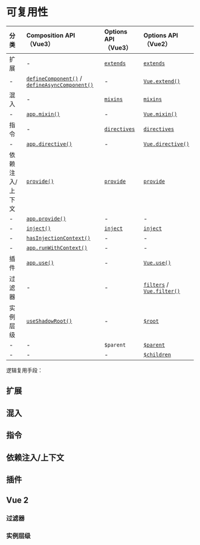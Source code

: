 # 可复用性

| 分类 | Composition API（Vue3）| Options API（Vue3）| Options API（Vue2）|
| :--- | :--- | :--- | :--- |
| 扩展 | - | [`extends`](https://vuejs.org/api/options-composition.html#extends) | [`extends`](https://v2.cn.vuejs.org/v2/api/#extends) | 
| - | [`defineComponent()`](https://vuejs.org/api/general.html#definecomponent) / [`defineAsyncComponent()`](https://vuejs.org/api/general.html#defineasynccomponent) | - | [`Vue.extend()`](https://v2.cn.vuejs.org/v2/api/#Vue-extend) |
| 混入 | - | [`mixins`](https://vuejs.org/api/options-composition.html#mixins) | [`mixins`](https://v2.cn.vuejs.org/v2/api/#mixins) |
| - | [`app.mixin()`](https://vuejs.org/api/application.html#app-mixin) | - | [`Vue.mixin()`](https://v2.cn.vuejs.org/v2/api/#Vue-mixin) |
| 指令 | - | [`directives`](https://vuejs.org/api/options-misc.html#directives) | [`directives`](https://v2.cn.vuejs.org/v2/api/#directives) |
| - | [`app.directive()`](https://vuejs.org/api/application.html#app-directive) | - | [`Vue.directive()`](https://v2.cn.vuejs.org/v2/api/#Vue-directive) |
| 依赖注入/上下文 | [`provide()`](https://vuejs.org/api/composition-api-dependency-injection.html#provide) | [`provide`](https://vuejs.org/api/options-composition.html#provide) | [`provide`](https://v2.cn.vuejs.org/v2/api/#provide-inject) |
| - | [`app.provide()`](https://vuejs.org/api/application.html#app-provide) | - | - |
| - | [`inject()`](https://vuejs.org/api/composition-api-dependency-injection.html#inject) | [`inject`](https://vuejs.org/api/options-composition.html#inject) | [`inject`](https://v2.cn.vuejs.org/v2/api/#provide-inject) |
| - | [`hasInjectionContext()`](https://vuejs.org/api/composition-api-dependency-injection.html#has-injection-context) | - | - |
| - | [`app.runWithContext()`](https://vuejs.org/api/application.html#app-runwithcontext) | - | - |
| 插件 | [`app.use()`](https://vuejs.org/api/application.html#app-use) | - | [`Vue.use()`](https://v2.cn.vuejs.org/v2/api/#Vue-use) |
| 过滤器 | - | - | [`filters`](https://v2.cn.vuejs.org/v2/api/#filters) / [`Vue.filter()`](https://v2.cn.vuejs.org/v2/api/#Vue-filter) |
| 实例层级 | [`useShadowRoot()`](https://vuejs.org/api/custom-elements.html#useshadowroot) | - | [`$root`](https://v2.cn.vuejs.org/v2/api/#vm-root) |
| - | - | `$parent` | [`$parent`](https://v2.cn.vuejs.org/v2/api/#vm-parent) |
| - | - | - | [`$children`](https://v2.cn.vuejs.org/v2/api/#vm-children) |

逻辑复用手段：

## 扩展

## 混入

## 指令

## 依赖注入/上下文

## 插件

## Vue 2

### 过滤器

### 实例层级
